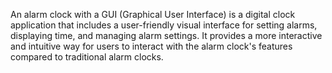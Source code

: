 An alarm clock with a GUI (Graphical User Interface) is a digital clock application that includes a user-friendly visual interface for setting alarms, displaying time, and managing alarm settings. It provides a more interactive and intuitive way for users to interact with the alarm clock's features compared to traditional alarm clocks.
